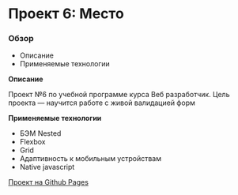 # Проект 6: Место

### Обзор

* Описание
* Применяемые технологии

**Описание**

Проект №6 по учебной программе курса Веб разработчик.
Цель проекта — научится работе с живой валидацией форм

**Применяемые технологии**

* БЭМ Nested
* Flexbox
* Grid
* Адаптивность к мобильным устройствам
* Native javascript

[Проект на Github Pages](https://enslit.github.io/mesto/)